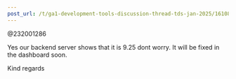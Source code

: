 ```yaml
---
post_url: /t/ga1-development-tools-discussion-thread-tds-jan-2025/161083/138
---
```

@232001286

Yes our backend server shows that it is 9.25 dont worry. It will be fixed in the dashboard soon.

Kind regards
